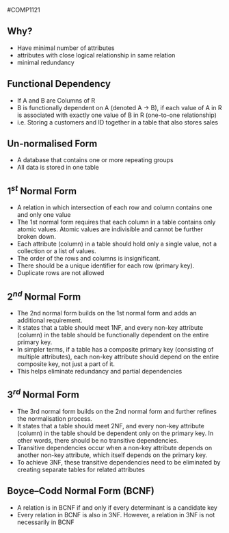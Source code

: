 #COMP1121 
## Why?
- Have minimal number of attributes
- attributes with close logical relationship in same relation
- minimal redundancy

## Functional Dependency
- If A and B are Columns of R
- B is functionally dependent on A (denoted A → B), if each value of A in R is associated with exactly one value of B in R (one-to-one relationship)
- i.e. Storing a customers and ID together in a table that also stores sales

## Un-normalised Form
- A database that contains one or more repeating groups
- All data is stored in one table

## $1^{st}$ Normal Form
- A relation in which intersection of each row and column contains one and only one value
- The 1st normal form requires that each column in a table contains only atomic values. Atomic values are indivisible and cannot be further broken down.
- Each attribute (column) in a table should hold only a single value, not a collection or a list of values.
- The order of the rows and columns is insignificant.
- There should be a unique identifier for each row (primary key).
- Duplicate rows are not allowed

## $2^{nd}$ Normal Form
- The 2nd normal form builds on the 1st normal form and adds an additional requirement.
- It states that a table should meet 1NF, and every non-key attribute (column) in the table should be functionally dependent on the entire primary key.
- In simpler terms, if a table has a composite primary key (consisting of multiple attributes), each non-key attribute should depend on the entire composite key, not just a part of it.
- This helps eliminate redundancy and partial dependencies

## $3^{rd}$ Normal Form
- The 3rd normal form builds on the 2nd normal form and further refines the normalisation process.
- It states that a table should meet 2NF, and every non-key attribute (column) in the table should be dependent only on the primary key. In other words, there should be no transitive dependencies.
- Transitive dependencies occur when a non-key attribute depends on another non-key attribute, which itself depends on the primary key.
- To achieve 3NF, these transitive dependencies need to be eliminated by creating separate tables for related attributes

## Boyce–Codd Normal Form (BCNF)
- A relation is in BCNF if and only if every determinant is a candidate key
- Every relation in BCNF is also in 3NF. However, a relation in 3NF is not necessarily in BCNF
